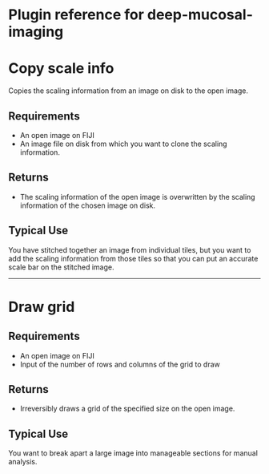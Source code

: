 Plugin reference for deep-mucosal-imaging
=========================================

# Copy scale info
Copies the scaling information from an image on disk to the open image.

## Requirements
* An open image on FIJI
* An image file on disk from which you want to clone the scaling information.

## Returns
* The scaling information of the open image is overwritten by the scaling information of the chosen image on disk.

## Typical Use
You have stitched together an image from individual tiles, but you want to add the scaling information from those tiles so that you can put an accurate scale bar on the stitched image.

---
# Draw grid

## Requirements
* An open image on FIJI
* Input of the number of rows and columns of the grid to draw

## Returns
* Irreversibly draws a grid of the specified size on the open image.

## Typical Use
You want to break apart a large image into manageable sections for manual analysis.
